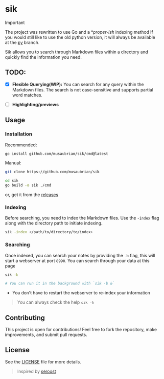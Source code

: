 # sik

> [!IMPORTANT]
>
> The project was rewritten to use Go and a **proper-ish* indexing method
> If you would still like to use the old python version, it will always be available at the [py](https://github.com/musaubrian/sik/tree/py) branch.

Sik allows you to search through Markdown files within a directory and quickly find the information you need.

## TODO:
- [x] **Flexible Querying(WIP):** You can search for any query within the Markdown files. The search is not case-sensitive and supports partial word matches.
- [ ] **Highlighting/previews**


## Usage
### Installation

Recommended:
```sh
go install github.com/musaubrian/sik/cmd@latest
```

Manual:
```sh
git clone https://github.com/musaubrian/sik

cd sik
go build -o sik ./cmd
```

or, get it from the [releases](https://github.com/musaubrian/sik/releases/latest)

### Indexing
Before searching, you need to index the Markdown files. Use the `-index` flag along with the directory path to initiate indexing.

```bash
sik -index </path/to/directory/to/index>
```

### Searching
Once indexed, you can search your notes by providing the `-b` flag, this will start a webserver at port `8990`.
You can search through your data at this page
```bash
sik -b

# You can run it in the background with `sik -b &`
```
- You don't have to restart the webserver to re-index your information


> You can always check the help `sik -h`

## Contributing
This project is open for contributions!
Feel free to fork the repository, make improvements, and submit pull requests.

## License
See the [LICENSE](./LICENSE) file for more details.


> Inspired by [seroost](https://github.com/tsoding/seroost)
